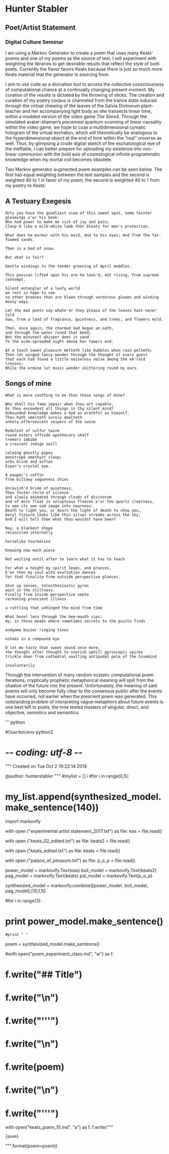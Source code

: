 
# Hunter Stabler
## Poet/Artist Statement
### Digital Culture Seminar

I am using a Markov Generator to create a poem that uses many Keats' poems and one of my poems as the source of text. I will experiment with weighting the libraries to get desirable results that reflect the style of both poets. Currently the flavor favors Keats because there is just so much more Keats material that the generator is sourcing from.

I aim to use code as a divination tool to access the collective consciousness of computational chance at a continually changing present moment. My curation of the results is dictated by the throwing of sticks. The creation and curation of my poetry corpus is channeled from the trance state induced through the virtual chewing of the leaves of the Salvia Divinorum plant-teacher and her accompanying light body as she transects linear time, within a modded version of the video game *The Sims4*. Through the simulated avatar-shaman’s piecemeal quantum scanning of linear causality within the video game, we hope to coax a  multidimensional cymatic hologram of the virtual eschaton, which will theoretically be analogous to the hyperdimensional object at the end of time within the “real” universe as well. Thus, by glimpsing a crude digital sketch of the eschatological eye of the ineffable,  I can better prepare for uploading my existence into non-linear communion with the bold axis of cosmological infinite programmatic knowledge when my mortal coil becomes obsolete.

Two Markov generator augmented poem examples can be seen below. The first has equal weighting between the text samples and the second is weighted 40 to 1 in favor of my poem, the second is weighted 40 to 1 from my poetry to Keats:

## A Testuary Exegesis
```
Only you have the goodliest view of this sweet spot, Some fainter gleamings o'er his book: 
Who had power to make me sick of joy and pain; 
Clasp'd like a milk-white lamb that bleats for man's protection.
```

```
What does he murmur with his maid, And to his eyes; And from the far-foamed sands.
```


```
Then in a bed of snow.
```


```
But what is fair?
```


```
Gentle windings to the tender greening of April meddles.
```


```
This passion lifted upon his arm he lean'd; not rising, from supreme contempt.
```


```
Silent entangler of a leafy world 
we rest in hope to see 
no other breezes than are blown through verdurous glooms and winding mossy ways.
```


```
Let the mad poets say whate'er they please of the leaves hast never told 
how, from a land of fragrance, quietness, and trees, and flowers mold.
```


```
Then, once again, the charmed God began an oath, 
and through the water round that bend; 
Not the minutest whisper does it send 
To the wide-spreaded night above her towers end.
```


```
At a touch sweet pleasure melteth like bubbles when rain pelteth; 
Then let winged fancy wander through the thought of every guest
that each had found a little noiseless noise among the em'rald tresses; 
While the ermine let music wander skittering round my ears.
```


## Songs of mine
```
What is more soothing to me than these songs of mine?
```
```
Who shall his fame impair when thou art capable,
As thou exceedest all things in thy silent mind?
Unbounded knowledge makes a God as wrathful as himself.
Thou hath smelteth surely dealteth
unholy effervescent vespers of the swine
```
```
Redolent of sulfur twine
round esters offside apothecary shelf
tremors imbibe
a crescent indigo swill
```
```
calming ghostly pipes
monotrope amethyst sleep;
orbs blink and soften
Esper's crystal eye.
```
```
A pauper's coffin
from billowy vagueness shies
```
```
Unravish'd bride of quietness,
Thou foster-child of silence
and slowly animated through clouds of divinorum
and of morn float in voluptuous fleeces o'er the quartz clearness,
to woo its own sad image into nearness:
Death to light you, or mourn the light of death to show you,
beryl fissure leaks like thin silver streaks across the sky,
And I will tell thee what thou wouldst have been?
```
```
Nay, a blackest shape
reconciled internally
```
```
horselike tourmaline
```
```
Knowing now each piece
```
```
Not waiting until after to learn what it has to teach
```
```
For what a height my spirit leaps, and prances,
E'en then my soul with exultation dances
for that finality from outside perspective glances.
```
```
Shut up senses, telesthesiastic gyres
wait in the stillness.
Finally from inside perspective smote
reckoning prescient illness
```
```
a rattling that unhinged the mind from time
```
```
What bezel lens through the bee-mouth sips:
Ay, in those meads where sometimes secrets to the puzzle finds
```
```
endgame buzzer ringing tines
```
```
echoes in a compound eye
```
```
O let me taste that sweet sound once more,
the thought after thought to nourish uphill gyroscopic spires
trickle down from cathedral vaulting antipodal pole of the hivemind
```
```
involuntarily
```


Through the intervention of many random ecstatic computational poem iterations, cryptically prophetic metaphorical meaning will spill from the shadow of the future into the present. Unfortunately, the meaning of said poems will only become fully clear to the consensus public after the events have occurred, not earlier when the prescient poem was generated. This outstanding problem of interpreting vague metaphors about future events is one best left to poets, the time tested masters of singular, direct, and objective, semiotics and semantics.

''' python

#!/usr/bin/env python2
# -*- coding: utf-8 -*-
"""
Created on Tue Oct  2 19:22:14 2018

@author: hunterstabler
"""
#mylist = [] i
#for i in range(0,5):
#    my_list.append(synthesized_model.make_sentence(140))

import markovify

with open ("experimental artist statement_2017.txt") as file:
    eas = file.read()
    
with open ("keats_02_edited.txt") as file:
    keats2 = file.read()
    
with open ("keats_edited.txt") as file:
    keats = file.read()
    
with open ("palace_of_pleasure.txt") as file:
    p_o_p = file.read()
    
power_model = markovify.Text(eas)
bull_model = markovify.Text(keats2)
pag_model = markovify.Text(keats)
pal_model = markovify.Text(p_o_p)

synthesized_model = markovify.combine([power_model, bull_model, pag_model],[10,1,1])

#for i in range(3):
   # print power_model.make_sentence()
    #print " "

    
poem = synthesized_model.make_sentence()

#with open("poem_experiment_class.md", "w") as f: 
#    f.write("## Title")
#    f.write("\n")        
#    f.write("'''")
#    f.write("\n") 
#    f.write(poem)
#    f.write("\n") 
#    f.write("'''")
    
    
with open("keats_poem_10.md", "a") as f:
    f.write("""

```
{poem}
```
""".format(poem=poem))
